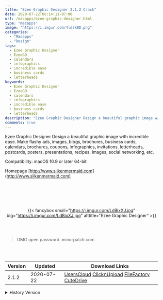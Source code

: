 ```yaml
---
title: "Ezee Graphic Designer 2.1.2 Crack"
date: 2020-07-22T00:14:11-07:00
url: /macapps/ezee-graphic-designer.html
type: "macapps"
image: "https://i.imgur.com/4ldzk0D.png"
categories:
  - "Macapps"
  - "Design"
tags:
  - Ezee Graphic Designer
  - EzeeGD
  - calendars
  - infographics
  - incredible ease
  - business cards
  - letterheads
keywords:
  - Ezee Graphic Designer
  - EzeeGD
  - calendars
  - infographics
  - incredible ease
  - business cards
  - letterheads
description: "Ezee Graphic Designer Design a beautiful graphic image with incredible ease. Make flashy ads, images, blogs, brochures, business cards, calendars, brochures"
comments: true
---
```


Ezee Graphic Designer Design a beautiful graphic image with incredible ease. Make flashy ads, images, blogs, brochures, business cards, calendars, brochures, coupons, infographics, invitations, letterheads, postcards, posters, presentations, recipes, images, social networking, etc.

Compatibility: macOS 10.9 or later 64-bit

Homepage [http://www.silkenmermaid.com](http://www.silkenmermaid.com)

<br/>
<br/>
<script async src="https://pagead2.googlesyndication.com/pagead/js/adsbygoogle.js"></script>
<ins class="adsbygoogle"
     style="display:block; text-align:center;"
     data-ad-layout="in-article"
     data-ad-format="fluid"
     data-ad-client="ca-pub-8746275014476192"
     data-ad-slot="5144997159"></ins>
<script>
     (adsbygoogle = window.adsbygoogle || []).push({});
</script>
<br/>
<br/>


<center>

{{< fancybox small="https://i.imgur.com/LdBixXJ.jpg" big="https://i.imgur.com/LdBixXJ.jpg" alttitle="Ezee Graphic Designer" >}}

</center>

<br/>
<br/>


> DMG open password: minorpatch.com

<br/>

<br/>
<div id="history_version" class="history_version">

| Version | Updated | Download Links |
| ---- | ---- | ---- |
| 2.1.2 | 2020-07-22 | [UsersCloud](https://ouo.io/91nhal)   [ClicknUpload](https://ouo.io/ByLSPC)   [FileFactory](https://ouo.io/U8luGt)   [CuteDrive](https://ouo.io/u93foNN) |
<details>
<summary>History Version</summary>

| Version | Updated | Download Links |
| ---- | ---- | ---- |
| 2.1.1 | 2020-07-14 | [UsersCloud](https://ouo.io/8G1uck7)   [ClicknUpload](https://ouo.io/x6hNAO)   [FileFactory](https://ouo.io/9PBHgiM)   [CuteDrive](https://ouo.io/sa5Auh) |
</details>

</div>
